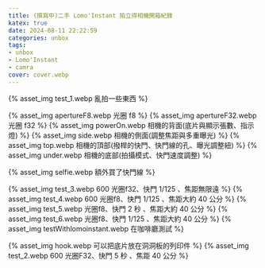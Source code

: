 ```yaml
---
title: (撰寫中)二手 Lomo'Instant 拍立得相機開箱紀錄
katex: true
date: 2024-08-11 22:22:59
categories: unbox
tags: 
- unbox
- Lomo'Instant
- camra
cover: cover.webp
---
```


{% asset_img  test_1.webp 亂拍一些東西 %}

{% asset_img  apertureF8.webp 光圈 f8 %}
{% asset_img  apertureF32.webp 光圈 f32 %}
{% asset_img  powerOn.webp 相機的背面(底片與顯示張數、指示燈) %}
{% asset_img  side.webp 相機的側面(調整焦距與多重曝光) %}
{% asset_img  top.webp 相機的頂部(撥桿的快門、快門線的孔、曝光調整紐) %}
{% asset_img  under.webp 相機的底部(拍攝模式、快門速度調整) %}

{% asset_img  selfie.webp 額外買了快門線 %}

{% asset_img  test_3.webp 600 光圈f32、快門 1/125 、焦距無限遠 %}
{% asset_img  test_4.webp 600 光圈f8、快門 1/125 、焦距大約 40 公分 %}
{% asset_img  test_5.webp 光圈f8、快門 2 秒 、焦距大約 40 公分 %}
{% asset_img  test_6.webp 光圈f8、快門 1/125 、焦距大約 40 公分 %}
{% asset_img  testWithlomoinstant.webp 在咖啡廳測試 %}

{% asset_img  hook.webp 可以把底片放在洞洞板的列印件 %}
{% asset_img  test_2.webp 600 光圈F32、快門 5 秒 、焦距 40 公分 %}